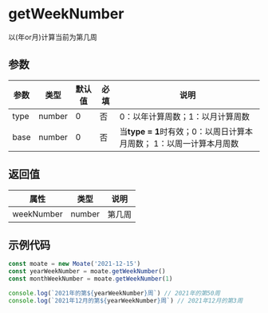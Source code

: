 # getWeekNumber
以(年or月)计算当前为第几周


## 参数
参数   | 类型   | 默认值 | 必填| 说明
---    | ---   | ---    | --- | ---
type   | number | 0    | 否  |  0：以年计算周数；1：以月计算周数
base   | number | 0    | 否  | 当**type = 1**时有效；0：以周日计算本月周数； 1：以周一计算本月周数


## 返回值
属性   | 类型   |  说明
---    | ---   | ---
weekNumber  | number | 第几周


## 示例代码
```javascript
const moate = new Moate('2021-12-15')
const yearWeekNumber = moate.getWeekNumber()
const monthWeekNumber = moate.getWeekNumber(1)

console.log(`2021年的第${yearWeekNumber}周`) // 2021年的第50周
console.log(`2021年12月的第${yearWeekNumber}周`) // 2021年12月的第3周

```